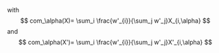 with
$$
com_\alpha(X)= \sum_i  \frac{w'_{i}}{\sum_j w'_j}X_{i,\alpha}
$$
and
$$
com_\alpha(X')= \sum_i  \frac{w'_{i}}{\sum_j w'_j}X'_{i,\alpha}
$$

